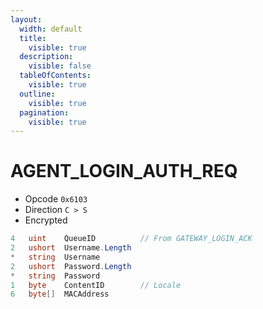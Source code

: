 ```yaml
---
layout:
  width: default
  title:
    visible: true
  description:
    visible: false
  tableOfContents:
    visible: true
  outline:
    visible: true
  pagination:
    visible: true
---
```


# AGENT\_LOGIN\_AUTH\_REQ

* Opcode `0x6103`&#x20;
* Direction `C > S`
* Encrypted

```csharp
4   uint    QueueID          // From GATEWAY_LOGIN_ACK
2   ushort  Username.Length
*   string  Username
2   ushort  Password.Length
*   string  Password
1   byte    ContentID        // Locale
6   byte[]  MACAddress
```
